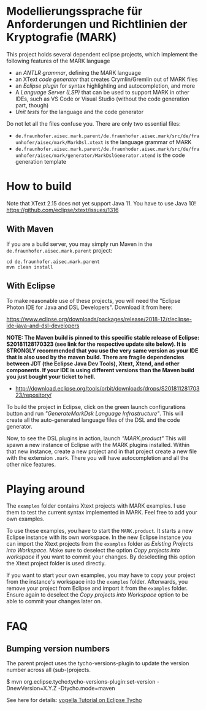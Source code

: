 # Modellierungssprache für Anforderungen und Richtlinien der Kryptografie (MARK)

This project holds several dependent eclipse projects, which implement the following features of the MARK language

* an _ANTLR grammar_, defining the MARK language
* an XText _code generator_ that creates Crymlin/Gremlin out of MARK files
* an _Eclipse plugin_ for syntax highlighting and autocompletion, and more
* A _Language Server (LSP)_ that can be used to support MARK in other IDEs, such as VS Code or Visual Studio (without the code generation part, though)
* _Unit tests_ for the language and the code generator

Do not let all the files confuse you. There are only two essential files:

* `de.fraunhofer.aisec.mark.parent/de.fraunhofer.aisec.mark/src/de/fraunhofer/aisec/mark/MarkDsl.xtext` is the language grammar of MARK
* `de.fraunhofer.aisec.mark.parent/de.fraunhoder.aisec.mark/src/de/fraunhofer/aisec/mark/generator/MarkDslGenerator.xtend` is the code generation template


# How to build

Note that XText 2.15 does not yet support Java 11. You have to use Java 10!
https://github.com/eclipse/xtext/issues/1316

## With Maven

If you are a build server, you may simply run Maven in the `de.fraunhofer.aisec.mark.parent` project:

```
cd de.fraunhofer.aisec.mark.parent
mvn clean install
```

## With Eclipse

To make reasonable use of these projects, you will need the "Eclipse Photon IDE for Java and DSL Developers". Download it from here:

https://www.eclipse.org/downloads/packages/release/2018-12/r/eclipse-ide-java-and-dsl-developers


__NOTE: The Maven build is pinned to this specific stable release of Eclipse: S20181128170323 (see link for the respective update site below). It is STRONGLY recommended that you use the very same version as your IDE that is also used by the maven build. There are fragile dependencies between JDT (the Eclipse Java Dev Tools), Xtext, Xtend, and other components. If your IDE is using different versions than the Maven build you just bought your ticket to hell.__

* http://download.eclipse.org/tools/orbit/downloads/drops/S20181128170323/repository/

To build the project in Eclipse, click on the green launch configurations button and run _"GenerateMarkDsk Language Infrastructure"_. This will create all the auto-generated language files of the DSL and the code generator.

Now, to see the DSL plugins in action, launch _"MARK.product"_ This will spawn a new instance of Eclipse with the MARK plugins installed. Within that new instance, create a new project and in that project create a new file with the extension `.mark`. There you will have autocompletion and all the other nice features.



# Playing around

The `examples` folder contains Xtext projects with MARK examples. I use them to test the current syntax implemented in MARK. Feel free to add your own examples.

To use these examples, you have to start the `MARK.product`. It starts a new Eclipse instance with its own workspace. In the new Eclipse instance you can import the Xtext projects from the `examples` folder as *Existing Projects into Workspace*. Make sure to deselect the option *Copy projects into workspace* if you want to commit your changes. By deselecting this option the Xtext project folder is used directly.

If you want to start your own examples, you may have to copy your project from the instance's workspace into the `examples` folder. Afterwards, you remove your project from Eclipse and import it from the `examples` folder. Ensure again to deselect the *Copy projects into Workspace* option to be able to commit your changes later on.



# FAQ

## Bumping version numbers

The parent project uses the tycho-versions-plugin to update the version number across all (sub-)projects.
>>>
$ mvn org.eclipse.tycho:tycho-versions-plugin:set-version -DnewVersion=X.Y.Z -Dtycho.mode=maven
>>>

See here for details: [vogella Tutorial on Eclipse Tycho](https://www.vogella.com/tutorials/EclipseTycho/article.html#setting-version-numbers)
